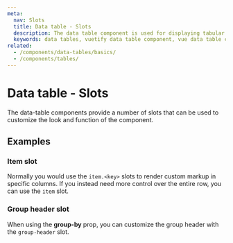 ```yaml
---
meta:
  nav: Slots
  title: Data table - Slots
  description: The data table component is used for displaying tabular data in a way that is easy for users to scan. It includes sorting, searching, pagination and selection.
  keywords: data tables, vuetify data table component, vue data table component
related:
  - /components/data-tables/basics/
  - /components/tables/
---
```


# Data table - Slots

The data-table components provide a number of slots that can be used to customize the look and function of the component.

<entry />

## Examples

### Item slot

Normally you would use the `item.<key>` slots to render custom markup in specific columns. If you instead need more control over the entire row, you can use the `item` slot.

<example file="v-data-table/slot-item" />

### Group header slot

When using the **group-by** prop, you can customize the group header with the `group-header` slot.

<example file="v-data-table/slot-group-header" />
